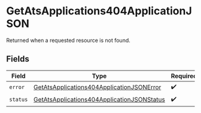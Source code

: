 # GetAtsApplications404ApplicationJSON

Returned when a requested resource is not found.


## Fields

| Field                                                                                                               | Type                                                                                                                | Required                                                                                                            | Description                                                                                                         |
| ------------------------------------------------------------------------------------------------------------------- | ------------------------------------------------------------------------------------------------------------------- | ------------------------------------------------------------------------------------------------------------------- | ------------------------------------------------------------------------------------------------------------------- |
| `error`                                                                                                             | [GetAtsApplications404ApplicationJSONError](../../models/operations/getatsapplications404applicationjsonerror.md)   | :heavy_check_mark:                                                                                                  | N/A                                                                                                                 |
| `status`                                                                                                            | [GetAtsApplications404ApplicationJSONStatus](../../models/operations/getatsapplications404applicationjsonstatus.md) | :heavy_check_mark:                                                                                                  | N/A                                                                                                                 |